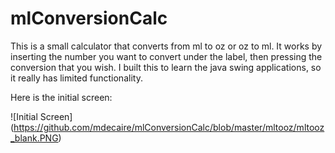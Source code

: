 # mlConversionCalc
This is a small calculator that converts from ml to oz or oz to ml. It works by inserting the number you want to convert under the label,
then pressing the conversion that you wish. I built this to learn the java swing applications, so it really has limited functionality.

Here is the initial screen:

![Initial Screen] (https://github.com/mdecaire/mlConversionCalc/blob/master/mltooz/mltooz_blank.PNG)
